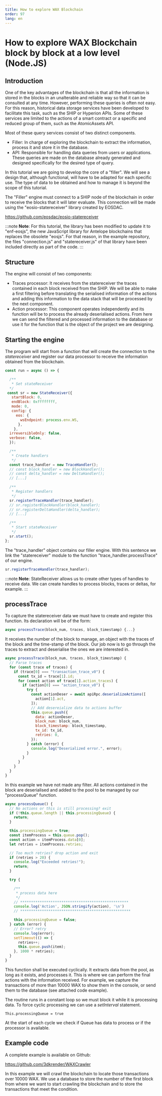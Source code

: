 ```yaml
---
title: How to explore WAX Blockchain
order: 97
lang: en
---
```


# How to explore WAX Blockchain block by block at a low level (Node.JS)

## Introduction

One of the key advantages of the blockchain is that all the information is stored in the blocks in an unalterable and reliable way so that it can be consulted at any time. However, performing these queries is often not easy. For this reason, historical data storage services have been developed to facilitate this task, such as the SHIP or Hyperion APIs. Some of these services are limited to the actions of a smart contract or a specific and reduced group of them, such as the AtomicAssets API.

Most of these query services consist of two distinct components.
- Filler: In charge of exploring the blockchain to extract the information, process it and store it in the database.
- API: Responsible for handling data queries from users or applications. These queries are made on the database already generated and designed specifically for the desired type of query.

In this tutorial we are going to develop the core of a "filler". We will see a design that, although functional, will have to be adapted for each specific use. The type of data to be obtained and how to manage it is beyond the scope of this tutorial.

The "Filler" engine must connect to a SHIP node of the blockchain in order to receive the blocks that it will later evaluate. This connection will be made using the "eosio-statereceiver" library created by EOSDAC.

https://github.com/eosdac/eosio-statereceiver

:::note
<strong>Note</strong>: For this tutorial, the library has been modified to update it to "enf-eosjs", the new JavaScript library for Antelope blockchains that replaces the obsolete "eosjs". For that reason, in the example repository, the files "connection.js" and "statereceiver.js" of that library have been included directly as part of the code.
:::

## Structure

The engine will consist of two components: 
- Traces processor: It receives from the statereceiver the traces contained in each block received from the SHIP. We will be able to make a first filtering before translating the serialised information of the actions and adding this information to the data stack that will be processed by the next component.
- Action processor: This component operates independently and its function will be to process the already deserialised actions. From here we can send the filtered and processed information to the database or use it for the function that is the object of the project we are designing.

## Starting the engine

The program will start from a function that will create the connection to the *statereceiver* and register our data processor to receive the information obtained from the blockchain.

```js
const run = async () => {

  /**
   * Set stateReceiver
  */
 const sr = new StateReceiver({
   startBlock: 0,  
   endBlock: 0xffffffff,
   mode: 0,
   config: {
     eos: {
       wsEndpoint: process.env.WS,
      },
    },
  irreversibleOnly: false,
  verbose: false,
  });

  /**
   * Create handlers
   */
  const trace_handler = new TraceHandler();
  // const block_handler = new BlockHandler();
  // const delta_handler = new DeltaHandler();
  // [...]

  /**
   * Register handlers
   */
  sr.registerTraceHandler(trace_handler);
  // sr.registerBlockHandler(block_handler);
  // sr.registerDeltaHandler(delta_handler);
  // [...]

  /**
   * Start stateReceiver
   */
  sr.start();
};
```
The "trace_handler" object contains our filler engine. With this sentence we link the "statereceiver" module to the function "trace_handler.processTrace" of our engine.

```js
sr.registerTraceHandler(trace_handler);
```

:::note
<strong>Note</strong>: StateReceiver allows us to create other types of handles to receive data. We can create handles to process blocks, traces or deltas, for example.
:::

## processTrace

To capture the statereceiver data we must have to create and register this function. Its declaration will be of the form:

```js
async processTrace(block_num, traces, block_timestamp) {...}
```

It receives the number of the block to manage, an object with the traces of the block and the time-stamp of the block. Our job now is to go through the traces to extract and deserialise the ones we are interested in.

```js
async processTrace(block_num, traces, block_timestamp) {
  // Parse traces
  for (const trace of traces) {
    if (trace[0] === "transaction_trace_v0") {
      const tx_id = trace[1].id;
      for (const action of trace[1].action_traces) {
        if (action[0] === "action_trace_v0") {
          try {
            const actionDeser = await apiRpc.deserializeActions([
              action[1].act,
            ]);
            // Add desereialize data to actions buffer
            this.queue.push({
              data: actionDeser,
              block_num: block_num,
              block_timestamp: block_timestamp,
              tx_id: tx_id,
              retries: 0,
            });
          } catch (error) {
            console.log("Deserialized error.", error);
          }
        }
      }
    }
  }
}
```

In this example we have not made any filter. All actions contained in the block are deserialised and added to the pool to be managed by our "processQueue" function.

```js
async processQueue() {
  // No actions or this is still processing? exit
  if (!this.queue.length || this.processingQueue) {
    return;
  }

  this.processingQueue = true;
  const itemProcess = this.queue.pop();
  const action = itemProcess.data[0];
  let retries = itemProcess.retries;

  // Too much retries? drop action and exit
  if (retries > 20) {
    console.log("Exceeded retries!");
    return;
  }

  try {

    /**
     * process data here
     */
    // **************************************************
    console.log('Action', JSON.stringify(action), '\n')
    // ***************************************************

    this.processingQueue = false;
  } catch (error) {
    // Error? retry
    console.log(error);
    setTimeout(() => {
      retries++;
      this.queue.push(item);
    }, 1000 * retries);
  }
}
```

This function shall be executed cyclically. It extracts data from the pool, as long as it exists, and processes it. This is where we can perform the final actions with the information received. For example, we capture the transactions of more than 10000 WAX to show them in the console, or send them to the database (see attached code example).

The routine runs in a constant loop so we must block it while it is processing data. To force cyclic processing we can use a *setInterval* statement.

```
This.processingQueue = true
```

At the start of each cycle we check if Queue has data to process or if the processor is available.

## Example code

A complete example is available on Github:

https://github.com/3dkrender/WAXCrawler

In this example we will crawl the blockchain to locate those transactions over 10000 WAX. We use a database to store the number of the first block from where we want to start crawling the blockchain and to store the transactions that meet the condition.